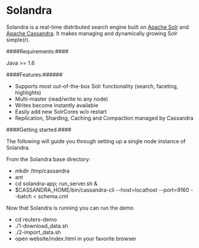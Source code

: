Solandra
========
Solandra is a real-time distributed search engine built on [Apache Solr](http://lucene.apache.org) and [Apache Cassandra](http://cassandra.apache.org).
It makes managing and dynamically growing Solr simple(r). 

####Requirements:####

Java >= 1.6

####Features:######

  - Supports most out-of-the-box Solr functionality (search, faceting, highlights)
  - Multi-master (read/write to any node)
  - Writes become instantly available
  - Easily add new SolrCores w/o restart 
  - Replication, Sharding, Caching and Compaction managed by Cassandra

####Getting started:####

The following will guide you through setting up a single node instance of Solandra.

From the Solandra base directory:
  
  - mkdir /tmp/cassandra
  - ant
  - cd solandra-app; run_server.sh &
  - $CASSANDRA_HOME/bin/cassandra-cli --host=localhost --port=9160 --batch < schema.cml
  
Now that Solandra is running you can run the demo
  
  - cd reuters-demo
  - ./1-download_data.sh
  - ./2-import_data.sh  
  - open website/index.html in your favorite browser 
